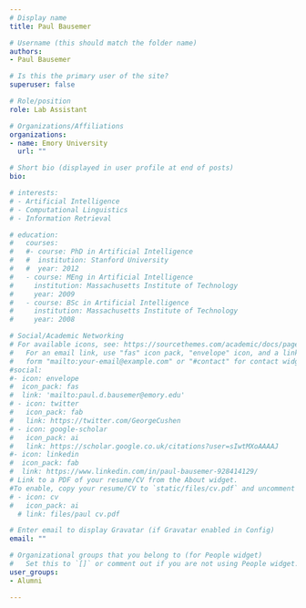 ```yaml
---
# Display name
title: Paul Bausemer

# Username (this should match the folder name)
authors:
- Paul Bausemer

# Is this the primary user of the site?
superuser: false

# Role/position
role: Lab Assistant

# Organizations/Affiliations
organizations:
- name: Emory University
  url: ""

# Short bio (displayed in user profile at end of posts)
bio: 

# interests:
# - Artificial Intelligence
# - Computational Linguistics
# - Information Retrieval

# education:
#   courses:
#   #- course: PhD in Artificial Intelligence
#   #  institution: Stanford University
#   #  year: 2012
#   - course: MEng in Artificial Intelligence
#     institution: Massachusetts Institute of Technology
#     year: 2009
#   - course: BSc in Artificial Intelligence
#     institution: Massachusetts Institute of Technology
#     year: 2008

# Social/Academic Networking
# For available icons, see: https://sourcethemes.com/academic/docs/page-builder/#icons
#   For an email link, use "fas" icon pack, "envelope" icon, and a link in the
#   form "mailto:your-email@example.com" or "#contact" for contact widget.
#social:
#- icon: envelope
#  icon_pack: fas
#  link: 'mailto:paul.d.bausemer@emory.edu'
# - icon: twitter
#   icon_pack: fab
#   link: https://twitter.com/GeorgeCushen
# - icon: google-scholar
#   icon_pack: ai
#   link: https://scholar.google.co.uk/citations?user=sIwtMXoAAAAJ
#- icon: linkedin
#  icon_pack: fab
#  link: https://www.linkedin.com/in/paul-bausemer-928414129/
# Link to a PDF of your resume/CV from the About widget.
#To enable, copy your resume/CV to `static/files/cv.pdf` and uncomment the lines below.
# - icon: cv
#   icon_pack: ai
  # link: files/paul cv.pdf

# Enter email to display Gravatar (if Gravatar enabled in Config)
email: ""

# Organizational groups that you belong to (for People widget)
#   Set this to `[]` or comment out if you are not using People widget.
user_groups:
- Alumni

---
```

<!-- 
My name is Paul Bausemer, originally from Boston MA. What draws me to Environmental Science is the broad discipline of Sustainability Studies that I received throughout my Bachelors of Arts Degree at Colorado Mountain College, combined with years of hands-on technical experience in managing horticultural farms and ranches throughout the Western United States since 2012. Currently, I am a Laboratory Research Assistant in the Population Biology, Ecology and Evolution department at Emory University, under the supervision of Dr. Debjani Sihi. I am a certified Sustainability Excellence Associate with the ISSP through the World Green Building Council which can be described as a third-party verification and credential that demonstrates a competency of core sustainability concepts and best practices developed through global collaboration by sustainability practitioners.   -->
